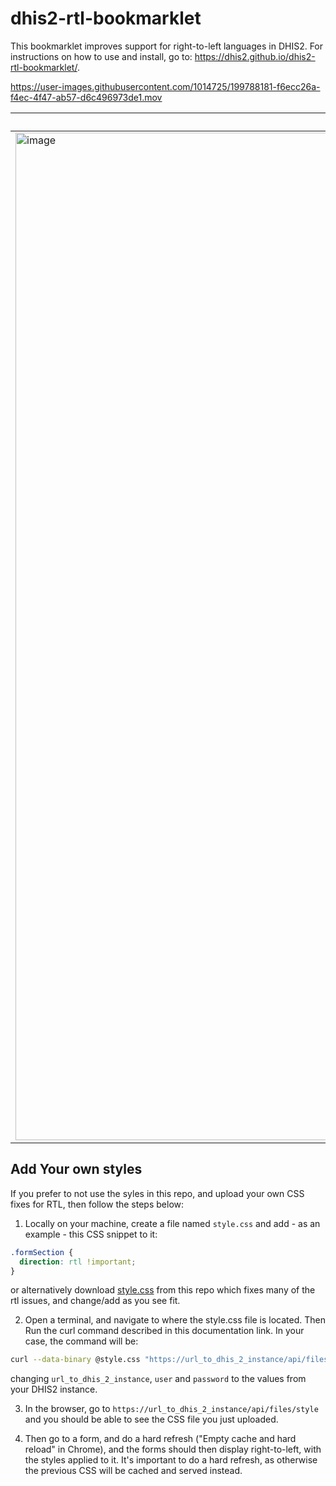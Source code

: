 # dhis2-rtl-bookmarklet

This bookmarklet improves support for right-to-left languages in DHIS2. For instructions on how to use and install, go to: https://dhis2.github.io/dhis2-rtl-bookmarklet/.


https://user-images.githubusercontent.com/1014725/199788181-f6ecc26a-f4ec-4f47-ab57-d6c496973de1.mov


| Before | After |
| ---- | --- |
| <img width="1612" alt="image" src="https://user-images.githubusercontent.com/1014725/199567025-d5943ec1-c18f-4182-9a2c-bb43fff6c72f.png"> | <img width="1599" alt="image" src="https://user-images.githubusercontent.com/1014725/199566895-59acef94-96c8-4966-a014-e2ee8cfa4b89.png"> |


## Add Your own styles

If you prefer to not use the syles in this repo, and upload your own CSS fixes for RTL, then follow the steps below:

1. Locally on your machine, create a file named `style.css` and add - as an example - this CSS snippet to it:

```css
.formSection {
  direction: rtl !important;
}
```

or alternatively download [style.css](./style.css) from this repo which fixes many of the rtl issues, and change/add as you see fit.

2. Open a terminal, and navigate to where the style.css file is located. Then Run the curl command described in this documentation link. In your case, the command will be:

```bash
curl --data-binary @style.css "https://url_to_dhis_2_instance/api/files/style"  -H "Content-Type:text/css" -u user:password
```

changing `url_to_dhis_2_instance`, `user` and `password` to the values from your DHIS2 instance.

3. In the browser, go to `https://url_to_dhis_2_instance/api/files/style` and you should be able to see the CSS file you just uploaded.

4. Then go to a form, and do a hard refresh ("Empty cache and hard reload"  in Chrome), and the forms should then display right-to-left, with the styles applied to it. It's important to do a hard refresh, as otherwise the previous CSS will be cached and served instead.
